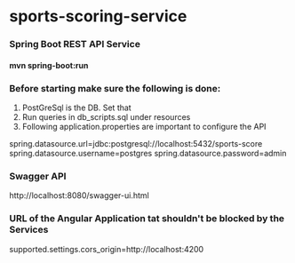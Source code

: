# sports-scoring-service

### Spring Boot REST API Service
#### mvn spring-boot:run

### Before starting make sure the following is done: 
1) PostGreSql is the DB. Set that
2) Run queries in db_scripts.sql under resources 
3) Following application.properties are important to configure the API

spring.datasource.url=jdbc:postgresql://localhost:5432/sports-score
spring.datasource.username=postgres
spring.datasource.password=admin

### Swagger API
http://localhost:8080/swagger-ui.html

### URL of the Angular Application tat shouldn't be blocked by the Services
supported.settings.cors_origin=http://localhost:4200
